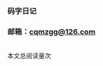 ### 码字日记
### 邮箱：cqmzgg@126.com

<span id="busuanzi_container_page_pv"><br>
  本文总阅读量<span id="busuanzi_value_page_pv"></span>次
</span>

